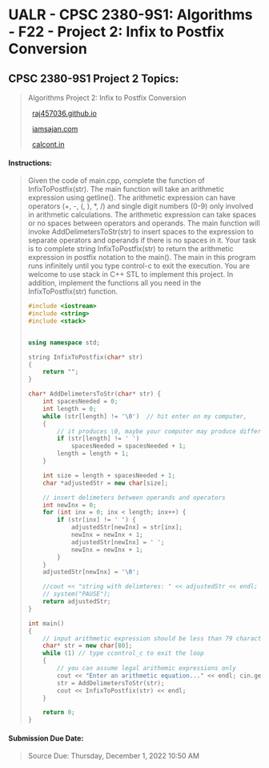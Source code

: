 # UALR - CPSC 2380-9S1: Algorithms - F22 - Project 2: Infix to Postfix Conversion

## CPSC 2380-9S1 Project 2 Topics:

> Algorithms Project 2: Infix to Postfix Conversion
> 
> &nbsp;&nbsp;[raj457036.github.io](https://raj457036.github.io/Simple-Tools/prefixAndPostfixConvertor.html)
> 
> &nbsp;&nbsp;[iamsajan.com](https://infixtopostfix.iamsajan.com/)
> 
> &nbsp;&nbsp;[calcont.in](https://www.calcont.in/Conversion/infix_to_postfix)

#### Instructions:

> Given the code of main.cpp, complete the function of InfixToPostfix(str). The main function will take an arithmetic expression using getline(). The arithmetic expression can have operators (+, -, (, ), *, /) and single digit numbers (0-9) only involved in arithmetic calculations. The arithmetic expression can take spaces or no spaces between operators and operands. The main function will invoke AddDelimetersToStr(str) to insert spaces to the expression to separate operators and operands if there is no spaces in it. Your task is to complete string InfixToPostfix(str) to return the arithmetic expression in postfix notation to the main(). The main in this program runs infinitely until you type control-c to exit the execution. You are welcome to use stack in C++ STL to implement this project. In addition, implement the functions all you need in the InfixToPostfix(str) function.
> 
> ```cpp
> #include <iostream>
> #include <string>
> #include <stack> 
> 
> 
> using namespace std;
> 
> string InfixToPostfix(char* str)
> {
>     return "";
> }
> 
> char* AddDelimetersToStr(char* str) {
>     int spacesNeeded = 0;
>     int length = 0;
>     while (str[length] != '\0')  // hit enter on my computer,
>     {
>         // it produces \0, maybe your computer may produce different
>         if (str[length] != ' ')
>             spacesNeeded = spacesNeeded + 1;
>         length = length + 1;
>     }
> 
>     int size = length + spacesNeeded + 1;
>     char *adjustedStr = new char[size];
> 
>     // insert delimeters between operands and operators
>     int newInx = 0;
>     for (int inx = 0; inx < length; inx++) {
>         if (str[inx] != ' ') {
>             adjustedStr[newInx] = str[inx];
>             newInx = newInx + 1;
>             adjustedStr[newInx] = ' ';
>             newInx = newInx + 1;
>         }
>     }
>     adjustedStr[newInx] = '\0';
> 
>     //cout << "string with delimteres: " << adjustedStr << endl;
>     // system("PAUSE");
>     return adjustedStr;
> }
> 
> int main()
> {
>     // input arithmetic expression should be less than 79 characters
>     char* str = new char[80];
>     while (1) // type ccontrol_c to exit the loop
>     {
>         // you can assume legal arithemic expressions only
>         cout << "Enter an arithmetic equation..." << endl; cin.getline(str, 80);
>         str = AddDelimetersToStr(str);
>         cout << InfixToPostfix(str) << endl;
>     }
> 
>     return 0;
> }
> ```

#### Submission Due Date:

>  Source Due: Thursday, December 1, 2022 10:50 AM
